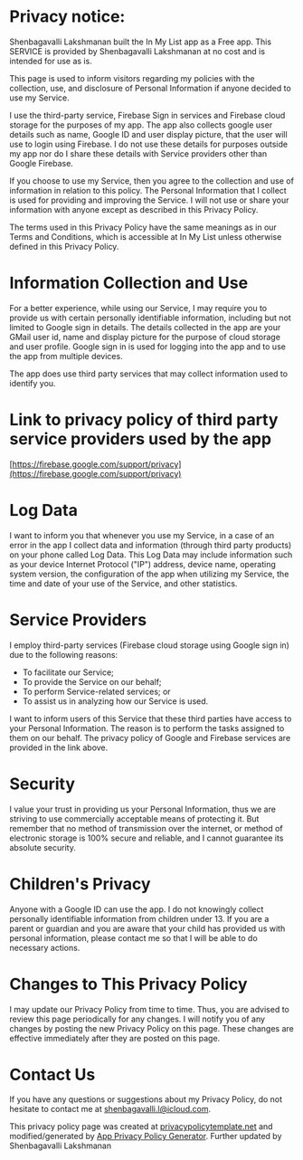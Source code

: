# **Privacy notice:**

Shenbagavalli Lakshmanan built the In My List app as a Free app. This SERVICE is provided by Shenbagavalli Lakshmanan at no cost and is intended for use as is.

This page is used to inform visitors regarding my policies with the collection, use, and disclosure of Personal Information if anyone decided to use my Service.

I use the third-party service, Firebase Sign in services and Firebase cloud storage for the purposes of my app. The app also collects google user details such as name, Google ID and user display picture, that the user will use to login using Firebase. I do not use these details for purposes outside my app nor do I share these details with Service providers other than Google Firebase.

If you choose to use my Service, then you agree to the collection and use of information in relation to this policy. The Personal Information that I collect is used for providing and improving the Service. I will not use or share your information with anyone except as described in this Privacy Policy.

The terms used in this Privacy Policy have the same meanings as in our Terms and Conditions, which is accessible at In My List unless otherwise defined in this Privacy Policy.

# **Information Collection and Use**

For a better experience, while using our Service, I may require you to provide us with certain personally identifiable information, including but not limited to Google sign in details. The details collected in the app are your GMail user id, name and display picture for the purpose of cloud storage and user profile. Google sign in is used for logging into the app and to use the app from multiple devices.

The app does use third party services that may collect information used to identify you.

# Link to privacy policy of third party service providers used by the app

[https://firebase.google.com/support/privacy](https://firebase.google.com/support/privacy)

# **Log Data**

I want to inform you that whenever you use my Service, in a case of an error in the app I collect data and information (through third party products) on your phone called Log Data. This Log Data may include information such as your device Internet Protocol (&quot;IP&quot;) address, device name, operating system version, the configuration of the app when utilizing my Service, the time and date of your use of the Service, and other statistics.

# **Service Providers**

I employ third-party services (Firebase cloud storage using Google sign in) due to the following reasons:

- To facilitate our Service;
- To provide the Service on our behalf;
- To perform Service-related services; or
- To assist us in analyzing how our Service is used.

I want to inform users of this Service that these third parties have access to your Personal Information. The reason is to perform the tasks assigned to them on our behalf. The privacy policy of Google and Firebase services are provided in the link above.

# **Security**

I value your trust in providing us your Personal Information, thus we are striving to use commercially acceptable means of protecting it. But remember that no method of transmission over the internet, or method of electronic storage is 100% secure and reliable, and I cannot guarantee its absolute security.

# **Children&#39;s Privacy**

Anyone with a Google ID can use the app. I do not knowingly collect personally identifiable information from children under 13. If you are a parent or guardian and you are aware that your child has provided us with personal information, please contact me so that I will be able to do necessary actions.

# **Changes to This Privacy Policy**

I may update our Privacy Policy from time to time. Thus, you are advised to review this page periodically for any changes. I will notify you of any changes by posting the new Privacy Policy on this page. These changes are effective immediately after they are posted on this page.

# **Contact Us**

If you have any questions or suggestions about my Privacy Policy, do not hesitate to contact me at shenbagavalli.l@icloud.com.

This privacy policy page was created at [privacypolicytemplate.net](https://privacypolicytemplate.net) and modified/generated by [App Privacy Policy Generator](https://app-privacy-policy-generator.firebaseapp.com/). Further updated by Shenbagavalli Lakshmanan
